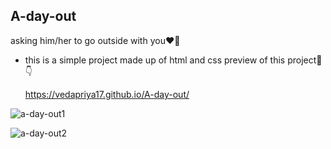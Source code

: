 ## A-day-out
asking him/her to go outside with you❤️🫶
* this is a simple project made up of html and css
  preview of this project👀👇
  
   https://vedapriya17.github.io/A-day-out/
  
![a-day-out1](https://github.com/vedapriya17/A-day-out/assets/140573640/f5dcf9b8-03c6-4637-be39-526537aa3f3c)

 ![a-day-out2](https://github.com/vedapriya17/A-day-out/assets/140573640/3a0185fe-a88b-4ac0-b983-a4cef0824225)
  
